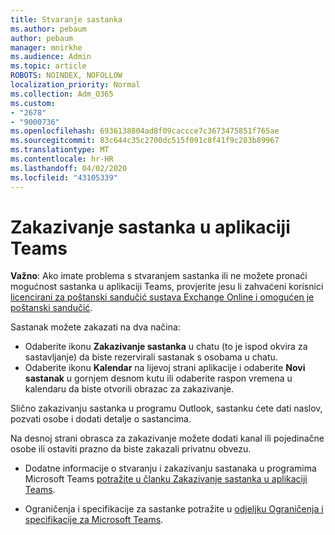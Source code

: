 ```yaml
---
title: Stvaranje sastanka
ms.author: pebaum
author: pebaum
manager: mnirkhe
ms.audience: Admin
ms.topic: article
ROBOTS: NOINDEX, NOFOLLOW
localization_priority: Normal
ms.collection: Adm_O365
ms.custom:
- "2678"
- "9000736"
ms.openlocfilehash: 6936138804ad8f09caccce7c3673475851f765ae
ms.sourcegitcommit: 83c644c35c2700dc515f091c8f41f9c283b89967
ms.translationtype: MT
ms.contentlocale: hr-HR
ms.lasthandoff: 04/02/2020
ms.locfileid: "43105339"
---
```

# <a name="schedule-a-meeting-in-teams"></a>Zakazivanje sastanka u aplikaciji Teams

**Važno**: Ako imate problema s stvaranjem sastanka ili ne možete pronaći mogućnost sastanka u aplikaciji Teams, provjerite jesu li zahvaćeni korisnici [licencirani za poštanski sandučić sustava Exchange Online i omogućen je poštanski sandučić](https://docs.microsoft.com/exchange/recipients-in-exchange-online/create-user-mailboxes).

Sastanak možete zakazati na dva načina: 

- Odaberite ikonu **Zakazivanje sastanka** u chatu (to je ispod okvira za sastavljanje) da biste rezervirali sastanak s osobama u chatu.
- Odaberite ikonu **Kalendar** na lijevoj strani aplikacije i odaberite **Novi sastanak** u gornjem desnom kutu ili odaberite raspon vremena u kalendaru da biste otvorili obrazac za zakazivanje.

Slično zakazivanju sastanka u programu Outlook, sastanku ćete dati naslov, pozvati osobe i dodati detalje o sastancima.

Na desnoj strani obrasca za zakazivanje možete dodati kanal ili pojedinačne osobe ili ostaviti prazno da biste zakazali privatnu obvezu.

- Dodatne informacije o stvaranju i zakazivanju sastanaka u programima Microsoft Teams [potražite u članku Zakazivanje sastanka u aplikaciji Teams](https://support.office.com/article/Schedule-a-meeting-in-Teams-943507a9-8583-4c58-b5d2-8ec8265e04e5).

- Ograničenja i specifikacije za sastanke potražite u [odjeljku Ograničenja i specifikacije za Microsoft Teams](https://docs.microsoft.com/microsoftteams/limits-specifications-teams#meetings-and-calls).
